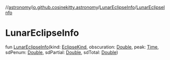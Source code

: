 //[astronomy](../../../index.md)/[io.github.cosinekitty.astronomy](../index.md)/[LunarEclipseInfo](index.md)/[LunarEclipseInfo](-lunar-eclipse-info.md)

# LunarEclipseInfo

fun [LunarEclipseInfo](-lunar-eclipse-info.md)(kind: [EclipseKind](../-eclipse-kind/index.md), obscuration: [Double](https://kotlinlang.org/api/latest/jvm/stdlib/kotlin-stdlib/kotlin/-double/index.html), peak: [Time](../-time/index.md), sdPenum: [Double](https://kotlinlang.org/api/latest/jvm/stdlib/kotlin-stdlib/kotlin/-double/index.html), sdPartial: [Double](https://kotlinlang.org/api/latest/jvm/stdlib/kotlin-stdlib/kotlin/-double/index.html), sdTotal: [Double](https://kotlinlang.org/api/latest/jvm/stdlib/kotlin-stdlib/kotlin/-double/index.html))
